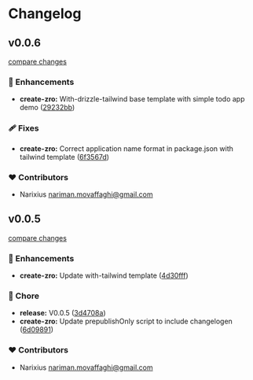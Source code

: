 # Changelog


## v0.0.6

[compare changes](https://github.com/zrojs/zro/compare/v0.0.39...v0.0.6)

### 🚀 Enhancements

- **create-zro:** With-drizzle-tailwind base template with simple todo app demo ([29232bb](https://github.com/zrojs/zro/commit/29232bb))

### 🩹 Fixes

- **create-zro:** Correct application name format in package.json with tailwind template ([6f3567d](https://github.com/zrojs/zro/commit/6f3567d))

### ❤️ Contributors

- Narixius <nariman.movaffaghi@gmail.com>

## v0.0.5

[compare changes](https://github.com/zrojs/zro/compare/v0.0.24...v0.0.5)

### 🚀 Enhancements

- **create-zro:** Update with-tailwind template ([4d30fff](https://github.com/zrojs/zro/commit/4d30fff))

### 🏡 Chore

- **release:** V0.0.5 ([3d4708a](https://github.com/zrojs/zro/commit/3d4708a))
- **create-zro:** Update prepublishOnly script to include changelogen ([6d09891](https://github.com/zrojs/zro/commit/6d09891))

### ❤️ Contributors

- Narixius <nariman.movaffaghi@gmail.com>

